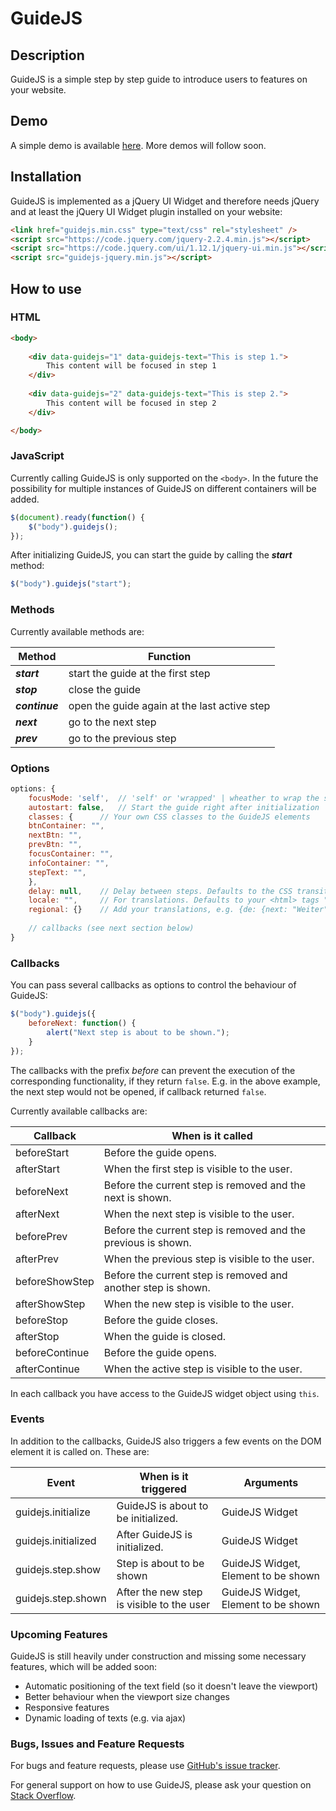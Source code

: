 # GuideJS

## Description
GuideJS is a simple step by step guide to introduce users to features on your website.

## Demo
A simple demo is available [here](http://www.tamajoo.com/GuideJS/examples/example01.html). More demos will follow soon.

## Installation
GuideJS is implemented as a jQuery UI Widget and therefore needs jQuery and at least the jQuery UI Widget plugin installed on your website:

```html
<link href="guidejs.min.css" type="text/css" rel="stylesheet" />
<script src="https://code.jquery.com/jquery-2.2.4.min.js"></script>
<script src="https://code.jquery.com/ui/1.12.1/jquery-ui.min.js"></script>
<script src="guidejs-jquery.min.js"></script>
```

## How to use

### HTML
```html
<body>
	
	<div data-guidejs="1" data-guidejs-text="This is step 1.">
		This content will be focused in step 1
	</div>
	
	<div data-guidejs="2" data-guidejs-text="This is step 2.">
		This content will be focused in step 2
	</div>

</body>
```

### JavaScript
Currently calling GuideJS is only supported on the ```<body>```. In the future the possibility for multiple instances of GuideJS on different containers will be added.
```js
$(document).ready(function() {
    $("body").guidejs();
});
```

After initializing GuideJS, you can start the guide by calling the **_start_** method:
```js
$("body").guidejs("start");
```

### Methods
Currently available methods are:

| Method         | Function                                     |
| -------------- | -------------------------------------------- |
| **_start_**    | start the guide at the first step            |
| **_stop_**     | close the guide                              |
| **_continue_** | open the guide again at the last active step |
| **_next_**     | go to the next step                          |
| **_prev_**     | go to the previous step                      |

### Options
```js
options: {
    focusMode: 'self',	// 'self' or 'wrapped' | wheather to wrap the step element with a container or add GuideJS classes directly
    autostart: false,	// Start the guide right after initialization
    classes: {		// Your own CSS classes to the GuideJS elements
	btnContainer: "",
	nextBtn: "",
	prevBtn: "",
	focusContainer: "",
	infoContainer: "",
	stepText: "",
    },
    delay: null,	// Delay between steps. Defaults to the CSS transition-duration of the .gjs-ghost element
    locale: "",		// For translations. Defaults to your <html> tags "lang" attribute
    regional: {}	// Add your translations, e.g. {de: {next: "Weiter", prev: "Zurück"}}
    
    // callbacks (see next section below)
}
```

### Callbacks
You can pass several callbacks as options to control the behaviour of GuideJS:

```js
$("body").guidejs({
	beforeNext: function() {
		alert("Next step is about to be shown.");
	}
});
```

The callbacks with the prefix _before_ can prevent the execution of the corresponding functionality, if they return ```false```. E.g. in the above example, the next step would not be opened, if callback returned ```false```.

Currently available callbacks are:

| Callback      	| When is it called                                             |
| ----------------- | ------------------------------------------------------------- |
| beforeStart		| Before the guide opens.                                       |
| afterStart		| When the first step is visible to the user.                   |
| beforeNext		| Before the current step is removed and the next is shown.     |
| afterNext			| When the next step is visible to the user.                    |
| beforePrev		| Before the current step is removed and the previous is shown. |
| afterPrev			| When the previous step is visible to the user.                |
| beforeShowStep	| Before the current step is removed and another step is shown. |
| afterShowStep		| When the new step is visible to the user.                     |
| beforeStop		| Before the guide closes.                                      |
| afterStop			| When the guide is closed.                                     |
| beforeContinue	| Before the guide opens.                                       |
| afterContinue		| When the active step is visible to the user.                  |

In each callback you have access to the GuideJS widget object using ```this```.

### Events
In addition to the callbacks, GuideJS also triggers a few events on the DOM element it is called on. These are:

| Event      	      | When is it triggered                            | Arguments                           |
| ------------------- | ----------------------------------------------- | ----------------------------------- |
| guidejs.initialize  | GuideJS is about to be initialized.             | GuideJS Widget                      |
| guidejs.initialized |	After GuideJS is initialized.                   | GuideJS Widget                      |
| guidejs.step.show	  | Step is about to be shown 						| GuideJS Widget, Element to be shown |
| guidejs.step.shown  |	After the new step is visible to the user       | GuideJS Widget, Element to be shown |

### Upcoming Features
GuideJS is still heavily under construction and missing some necessary features, which will be added soon:

- Automatic positioning of the text field (so it doesn't leave the viewport)
- Better behaviour when the viewport size changes
- Responsive features
- Dynamic loading of texts (e.g. via ajax)

### Bugs, Issues and Feature Requests
For bugs and feature requests, please use [GitHub's issue tracker](https://github.com/tamajoo/GuideJS/issues/new).

For general support on how to use GuideJS, please ask your question on [Stack Overflow](https://stackoverflow.com/).
